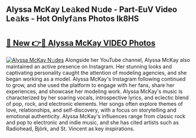 ## Alyssa McKay Le𝚊ked N𝚞de - Part-EuV Video Le𝚊ks - Hot Onlyf𝚊ns Photos Ik8HS

# <h2><a href="http://ac35329.deff.icu/?id=Alyssa+McKay">🔗 New 👉🔴 Alyssa McKay VIDEO Photos</a></h2>

[![Alyssa McKay N𝚞des](https://i.imgur.com/rIISA9y.gif)](http://ac35329.deff.icu/?id=Alyssa+McKay)
Alongside her YouTube channel, Alyssa McKay also maintained an active presence on Instagram. Her stunning looks and captivating personality caught the attention of modeling agencies, and she began working as a model. Alyssa McKay's Instagram following continued to grow, and she used the platform to engage with her fans, share her experiences, and showcase her modeling work. Alyssa McKay's music is characterized by her soaring vocals, introspective lyrics, and eclectic blend of pop, rock, and electronic elements. Her songs often explore themes of love, relationships, and self-discovery, with a focus on storytelling and emotional authenticity. Alyssa McKay's influences range from classic rock and pop to electronic and indie music, and she has cited artists such as Radiohead, Björk, and St. Vincent as key inspirations.
